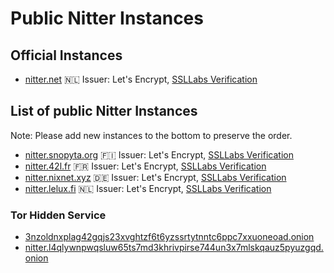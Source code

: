 # Public Nitter Instances

## Official Instances

* [nitter.net](https://nitter.net) 🇳🇱
  Issuer: Let's Encrypt, [SSLLabs Verification](https://www.ssllabs.com/ssltest/analyze.html?d=nitter.net)

## List of public Nitter Instances
Note: Please add new instances to the bottom to preserve the order.

* [nitter.snopyta.org](https://nitter.snopyta.org) 🇫🇮
  Issuer: Let's Encrypt, [SSLLabs Verification](https://www.ssllabs.com/ssltest/analyze.html?d=nitter.snopyta.org)
* [nitter.42l.fr](https://nitter.42l.fr/) 🇫🇷
  Issuer: Let's Encrypt, [SSLLabs Verification](https://www.ssllabs.com/ssltest/analyze.html?d=nitter.42l.fr)
* [nitter.nixnet.xyz](https://nitter.nixnet.xyz/) 🇩🇪
  Issuer: Let's Encrypt, [SSLLabs Verification](https://www.ssllabs.com/ssltest/analyze.html?d=nitter.nixnet.xyz)
* [nitter.lelux.fi](https://nitter.lelux.fi/) 🇳🇱
  Issuer: Let's Encrypt, [SSLLabs Verification](https://www.ssllabs.com/ssltest/analyze.html?d=nitter.lelux.fi)

### Tor Hidden Service
* [3nzoldnxplag42gqjs23xvghtzf6t6yzssrtytnntc6ppc7xxuoneoad.onion](http://3nzoldnxplag42gqjs23xvghtzf6t6yzssrtytnntc6ppc7xxuoneoad.onion/)
* [nitter.l4qlywnpwqsluw65ts7md3khrivpirse744un3x7mlskqauz5pyuzgqd.onion](http://nitter.l4qlywnpwqsluw65ts7md3khrivpirse744un3x7mlskqauz5pyuzgqd.onion/)
